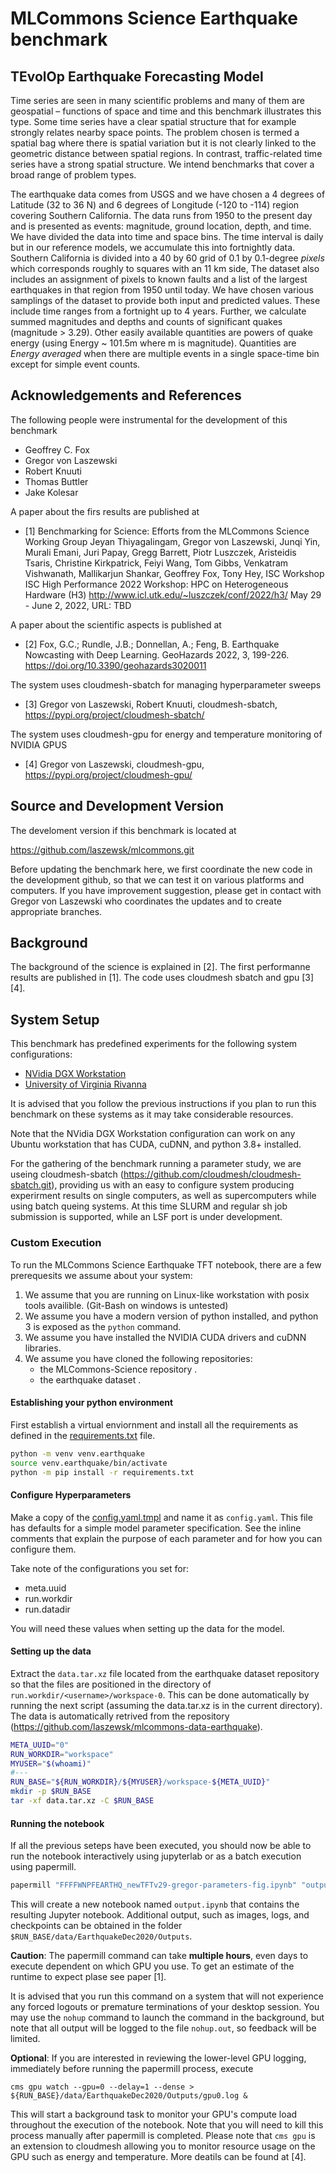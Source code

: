 # MLCommons Science Earthquake benchmark

## TEvolOp Earthquake Forecasting Model

Time series are seen in many scientific problems and many of them are
geospatial – functions of space and time and this benchmark
illustrates this type. Some time series have a clear spatial structure
that for example strongly relates nearby space points. The problem
chosen is termed a spatial bag where there is spatial variation but it
is not clearly linked to the geometric distance between spatial
regions. In contrast, traffic-related time series have a strong
spatial structure. We intend benchmarks that cover a broad range of
problem types.

The earthquake data comes from USGS and we have chosen a 4 degrees of
Latitude (32 to 36 N) and 6 degrees of Longitude (-120 to -114) region
covering Southern California. The data runs from 1950 to the present
day and is presented as events: magnitude, ground location, depth, and
time. We have divided the data into time and space bins. The time
interval is daily but in our reference models, we accumulate this into
fortnightly data. Southern California is divided into a 40 by 60 grid
of 0.1 by 0.1-degree *pixels* which corresponds roughly to squares
with an 11 km side, The dataset also includes an assignment of pixels
to known faults and a list of the largest earthquakes in that region
from 1950 until today. We have chosen various samplings of the dataset
to provide both input and predicted values. These include time ranges
from a fortnight up to 4 years. Further, we calculate summed
magnitudes and depths and counts of significant quakes (magnitude >
3.29). Other easily available quantities are powers of quake energy
(using Energy ~ 101.5m where m is magnitude). Quantities are *Energy
averaged* when there are multiple events in a single space-time bin
except for simple event counts.


## Acknowledgements and References

The following people were instrumental for the development of this
benchmark

* Geoffrey C. Fox
* Gregor von Laszewski
* Robert Knuuti
* Thomas Buttler
* Jake Kolesar

A paper about the firs results are published at

* [1] Benchmarking for Science: Efforts from the MLCommons Science
  Working Group Jeyan Thiyagalingam, Gregor von Laszewski, Junqi Yin,
  Murali Emani, Juri Papay, Gregg Barrett, Piotr Luszczek, Aristeidis
  Tsaris, Christine Kirkpatrick, Feiyi Wang, Tom Gibbs, Venkatram
  Vishwanath, Mallikarjun Shankar, Geoffrey Fox, Tony Hey, ISC
  Workshop ISC High Performance 2022 Workshop: HPC on Heterogeneous
  Hardware (H3) <http://www.icl.utk.edu/~luszczek/conf/2022/h3/> May
  29 - June 2, 2022, URL: TBD

A paper about the scientific aspects is published at 

* [2] Fox, G.C.; Rundle, J.B.; Donnellan, A.; Feng, B. Earthquake
  Nowcasting with Deep Learning. GeoHazards 2022, 3,
  199-226. https://doi.org/10.3390/geohazards3020011

The system uses cloudmesh-sbatch for managing hyperparameter sweeps

* [3] Gregor von Laszewski, Robert Knuuti, cloudmesh-sbatch,
  <https://pypi.org/project/cloudmesh-sbatch/>

The system uses cloudmesh-gpu for energy and temperature monitoring of
NVIDIA GPUS

* [4] Gregor von Laszewski, cloudmesh-gpu,
  <https://pypi.org/project/cloudmesh-gpu/>

## Source and Development Version

The develoment version if this benchmark is located at

<https://github.com/laszewsk/mlcommons.git>

Before updating the benchmark here, we first coordinate the new code
in the development github, so that we can test it on various platforms
and computers.  If you have improvement suggestion, please get in
contact with Gregor von Laszewski who coordinates the updates and to
create appropriate branches.


## Background

The background of the science is explained in [2]. The first
performanne results are published in [1]. The code uses cloudmesh
sbatch and gpu [3][4].

## System Setup

This benchmark has predefined experiments for the following system
configurations:

* [NVidia DGX Workstation](./systems/dgxstation/README.md)
* [University of Virginia Rivanna](./systems/rivanna/README.md)

It is advised that you follow the previous instructions if you plan to
run this benchmark on these systems as it may take considerable
resources.

Note that the NVidia DGX Workstation configuration can work on any
Ubuntu workstation that has CUDA, cuDNN, and python 3.8+ installed.

For the gathering of the benchmark running a parameter study, we are
useing cloudmesh-sbatch
(https://github.com/cloudmesh/cloudmesh-sbatch.git), providing us with
an easy to configure system producing experirment results on single
computers, as well as supercomputers while using batch queing
systems. At this time SLURM and regular sh job submission is
supported, while an LSF port is under development.

### Custom Execution

To run the MLCommons Science Earthquake TFT notebook, there are a few
prerequesits we assume about your system:

1. We assume that you are running on Linux-like workstation with posix
   tools availible.  (Git-Bash on windows is untested)
2. We assume you have a modern version of python installed, and python
   3 is exposed as the `python` command.
3. We assume you have installed the NVIDIA CUDA drivers and cuDNN
   libraries.
4. We assume you have cloned the following repositories:
   * the MLCommons-Science repository <url-here>.
   * the earthquake dataset <url-here>.

#### Establishing your python environment

First establish a virtual enviornment and install all the requirements
as defined in the [requirements.txt](./requirements.txt) file.

  
```bash
python -m venv venv.earthquake
source venv.earthquake/bin/activate
python -m pip install -r requirements.txt
```

#### Configure Hyperparameters

Make a copy of the [config.yaml.tmpl](./config.yaml.tmpl) and name it
as `config.yaml`.  This file has defaults for a simple model parameter
specification.  See the inline comments that explain the
purpose of each parameter and for how you can configure them.

Take note of the configurations you set for:

* meta.uuid
* run.workdir
* run.datadir

You will need these values when setting up the data for the model.

#### Setting up the data

Extract the `data.tar.xz` file located from the earthquake dataset
repository so that the files are positioned in the directory of
`run.workdir/<username>/workspace-0`.  This can be done automatically
by running the next script (assuming the data.tar.xz is in the
current directory). The data is automatically retrived from the
repository (https://github.com/laszewsk/mlcommons-data-earthquake).


```bash
META_UUID="0"
RUN_WORKDIR="workspace"
MYUSER="$(whoami)"
#---
RUN_BASE="${RUN_WORKDIR}/${MYUSER}/workspace-${META_UUID}"
mkdir -p $RUN_BASE
tar -xf data.tar.xz -C $RUN_BASE
```

#### Running the notebook

If all the previous seteps have been executed, you should now be able
to run the notebook interactively using jupyterlab or as a batch
execution using papermill.

```bash
papermill "FFFFWNPFEARTHQ_newTFTv29-gregor-parameters-fig.ipynb" "output.ipynb"
```

This will create a new notebook named `output.ipynb` that contains the
resulting Jupyter notebook. Additional output, such as images, logs,
and checkpoints can be obtained in the folder
`$RUN_BASE/data/EarthquakeDec2020/Outputs`.

**Caution**: The papermill command can take **multiple hours**,
even days to execute dependent on which GPU you use.
To get an estimate of the runtime to expect plase see paper [1].

It is advised that you run this command on a system that will not
experience any forced logouts or premature terminations of your
desktop session.  You may use the `nohup` command to launch the
command in the background, but note that all output will be logged to
the file `nohup.out`, so feedback will be limited.

**Optional**: If you are interested in reviewing the lower-level GPU
logging, immediately before running the papermill process, execute

```
cms gpu watch --gpu=0 --delay=1 --dense > ${RUN_BASE}/data/EarthquakeDec2020/Outputs/gpu0.log &
```

This will start a background task to monitor your GPU's compute load
throughout the execution of the notebook. Note that you will need to
kill this process manually after papermill is completed.
Please note that `cms gpu` is an extension to cloudmesh allowing you
to monitor resource usage on the GPU such as energy and temperature.
More deatils can be found at [4].

